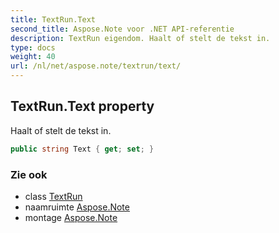 ```yaml
---
title: TextRun.Text
second_title: Aspose.Note voor .NET API-referentie
description: TextRun eigendom. Haalt of stelt de tekst in.
type: docs
weight: 40
url: /nl/net/aspose.note/textrun/text/
---
```

## TextRun.Text property

Haalt of stelt de tekst in.

```csharp
public string Text { get; set; }
```

### Zie ook

* class [TextRun](../)
* naamruimte [Aspose.Note](../../textrun/)
* montage [Aspose.Note](../../../)



